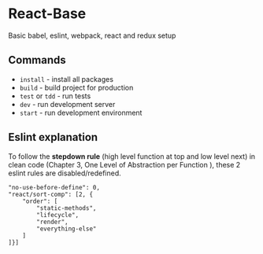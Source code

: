 React-Base
==========
Basic babel, eslint, webpack, react and redux setup


Commands
--------
+ `install`         - install all packages
+ `build`           - build project for production
+ `test` or `tdd`   - run tests
+ `dev`             - run development server
+ `start`           - run development environment


Eslint explanation
------------------
To follow the **stepdown rule** (high level function at top and low level next)
in clean code (Chapter 3, One Level of Abstraction per Function ), these 2
eslint rules are disabled/redefined.
```
"no-use-before-define": 0,
"react/sort-comp": [2, {
    "order": [
        "static-methods",
        "lifecycle",
        "render",
        "everything-else"
    ]
]}]
```
